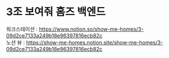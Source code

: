 # 3조 보여줘 홈즈 백엔드


워크스테이션 : https://www.notion.so/show-me-homes/3-09d2ce7133a249b18e96397816ecb82c<br>
노션 뷰 : https://show-me-homes.notion.site/show-me-homes/3-09d2ce7133a249b18e96397816ecb82c <br>

